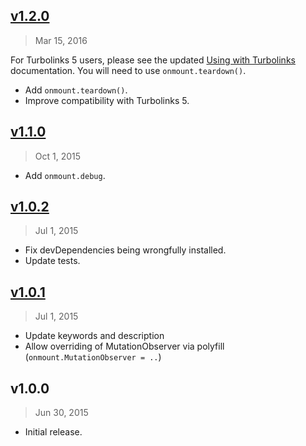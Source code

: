 ## [v1.2.0]
> Mar 15, 2016

For Turbolinks 5 users, please see the updated [Using with Turbolinks](http://ricostacruz.com/onmount/turbolinks.html) documentation. You will need to use `onmount.teardown()`.

* Add `onmount.teardown()`.
* Improve compatibility with Turbolinks 5.

[v1.2.0]: https://github.com/rstacruz/onmount/compare/v1.1.0...v1.2.0

## [v1.1.0]
> Oct  1, 2015

* Add `onmount.debug`.

## [v1.0.2]
> Jul  1, 2015

* Fix devDependencies being wrongfully installed.
* Update tests.

## [v1.0.1]
> Jul  1, 2015

* Update keywords and description
* Allow overriding of MutationObserver via polyfill (`onmount.MutationObserver = ..`)

## v1.0.0
> Jun 30, 2015

* Initial release.

[v1.0.1]: https://github.com/rstacruz/onmount/compare/v1.0.0...v1.0.1
[v1.0.2]: https://github.com/rstacruz/onmount/compare/v1.0.1...v1.0.2
[v1.1.0]: https://github.com/rstacruz/onmount/compare/v1.0.2...v1.1.0
